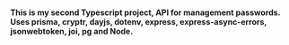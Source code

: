 #### This is my second Typescript project, API for management passwords. Uses prisma, cryptr, dayjs, dotenv, express, express-async-errors, jsonwebtoken, joi, pg and Node.
